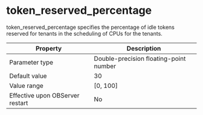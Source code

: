token_reserved_percentage 
==============================================

token_reserved_percentage specifies the percentage of idle tokens reserved for tenants in the scheduling of CPUs for the tenants. 


|          **Property**           |            **Description**             |
|---------------------------------|----------------------------------------|
| Parameter type                  | Double-precision floating-point number |
| Default value                   | 30                                     |
| Value range                     | \[0, 100\]                             |
| Effective upon OBServer restart | No                                     |


